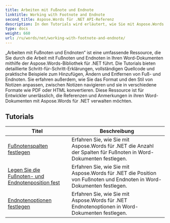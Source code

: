 ```yaml
---
title: Arbeiten mit Fußnote und Endnote
linktitle: Working with Footnote and Endnote
second_title: Aspose.Words für .NET API-Referenz
description: In den Tutorials wird erläutert, wie Sie mit Aspose.Words für .NET Fußnoten und Endnoten in Word-Dokumenten festlegen
type: docs
weight: 660
url: /ru/words/net/working-with-footnote-and-endnote/
---
```

„Arbeiten mit Fußnoten und Endnoten“ ist eine umfassende Ressource, die Sie durch die Arbeit mit Fußnoten und Endnoten in Ihren Word-Dokumenten mithilfe der Aspose.Words-Bibliothek für .NET führt. Die Tutorials bieten detaillierte Schritt-für-Schritt-Erklärungen, vollständigen Quellcode und praktische Beispiele zum Hinzufügen, Ändern und Entfernen von Fuß- und Endnoten. Sie erfahren außerdem, wie Sie das Format und den Stil von Notizen anpassen, zwischen Notizen navigieren und sie in verschiedene Formate wie PDF oder HTML konvertieren. Diese Ressource ist für Entwickler unerlässlich, die Referenzen und Anmerkungen in ihren Word-Dokumenten mit Aspose.Words für .NET verwalten möchten.

 ## Tutorials
| Titel | Beschreibung |
| --- | --- |
| [Fußnotenspalten festlegen](./set-foot-note-columns/) | Erfahren Sie, wie Sie mit Aspose.Words für .NET die Anzahl der Spalten für Fußnoten in Word-Dokumenten festlegen. |
| [Legen Sie die Fußnoten- und Endnotenposition fest](./set-footnote-and-end-note-position/) | Erfahren Sie, wie Sie mit Aspose.Words für .NET die Position von Fußnoten und Endnoten in Word-Dokumenten festlegen. |
| [Endnotenoptionen festlegen](./set-endnote-options/) | Erfahren Sie, wie Sie mit Aspose.Words für .NET Endnotenoptionen in Word-Dokumenten festlegen. |